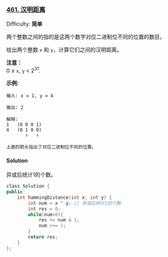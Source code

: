 ### [461\. 汉明距离](https://leetcode-cn.com/problems/hamming-distance/)

Difficulty: **简单**


两个整数之间的指的是这两个数字对应二进制位不同的位置的数目。

给出两个整数 `x` 和 `y`，计算它们之间的汉明距离。

**注意：**  
0 ≤ `x`, `y` < 2<sup>31</sup>.

**示例:**

```
输入: x = 1, y = 4

输出: 2

解释:
1   (0 0 0 1)
4   (0 1 0 0)
       ↑   ↑

上面的箭头指出了对应二进制位不同的位置。
```


#### Solution

异或后统计1的个数。

```cpp
​class Solution {
public:
    int hammingDistance(int x, int y) {
        int num = x ^ y; // 异或后统计1的个数
        int res = 0;
        while(num>0){
            res += num & 1;
            num >>= 1;
        }
        return res;
    }
};
```